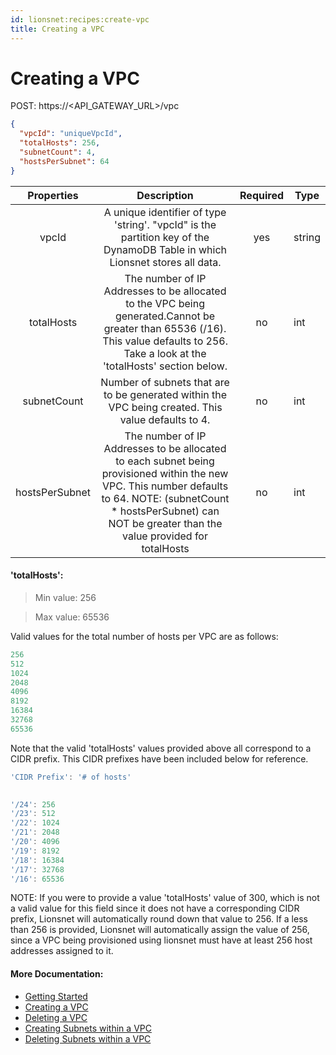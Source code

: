 ```yaml
---
id: lionsnet:recipes:create-vpc
title: Creating a VPC
---
```


# Creating a VPC 

POST: https://<API_GATEWAY_URL>/vpc

```json
{
  "vpcId": "uniqueVpcId",
  "totalHosts": 256,
  "subnetCount": 4,
  "hostsPerSubnet": 64
}
```


|   Properties   |                                                                                                           Description                                                                                                          | Required | Type   |
|:--------------:|:------------------------------------------------------------------------------------------------------------------------------------------------------------------------------------------------------------------------------:|:--------:|--------|
|      vpcId     |                                                   A unique identifier of type 'string'. "vpcId" is the partition key of the DynamoDB Table in which Lionsnet stores all data.                                                  |    yes   | string |
| totalHosts     | The number of IP Addresses to be allocated to the VPC being generated.Cannot be greater than 65536 (/16).  This value defaults to 256. Take a look at the 'totalHosts' section below.                                                                                         | no       | int    |
| subnetCount    | Number of subnets that are to be generated within the VPC being created. This value defaults to 4.                                                                                                                             | no       | int    |
| hostsPerSubnet | The number of IP Addresses to be allocated to each subnet being provisioned within the new VPC.   This number defaults to 64.   NOTE: (subnetCount * hostsPerSubnet) can NOT be greater than the value provided for totalHosts | no       | int    |


#### 'totalHosts':
> Min value: 256

> Max value: 65536

Valid values for the total number of hosts per VPC are as follows:
```js
256
512
1024
2048
4096
8192
16384
32768
65536
```
Note that the valid 'totalHosts' values provided above all correspond to a CIDR prefix. This CIDR prefixes have been included below for reference. 

```js
'CIDR Prefix': '# of hosts'
 

'/24': 256
'/23': 512
'/22': 1024
'/21': 2048
'/20': 4096
'/19': 8192
'/18': 16384
'/17': 32768
'/16': 65536
```

NOTE: If you were to provide a value 'totalHosts' value of 300, which is not a valid value for this field since it does not have a corresponding CIDR prefix, Lionsnet will automatically round down that value to 256. If a less than 256 is provided, Lionsnet will automatically assign the value of 256, since a VPC being provisioned using lionsnet must have at least 256 host addresses assigned to it.

#### More Documentation:

* [Getting Started](../getting-started.md)
* [Creating a VPC](create-vpc.md)
* [Deleting a VPC](delete-vpc.md)
* [Creating Subnets within a VPC](create-subnet.md)
* [Deleting Subnets within a VPC](delete-subnet.md)
